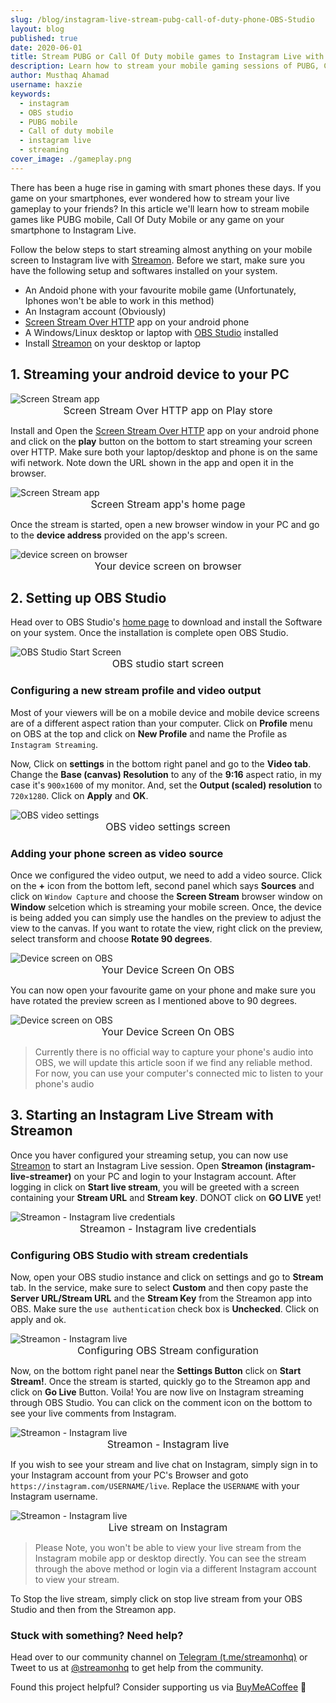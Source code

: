 ```yaml
---
slug: /blog/instagram-live-stream-pubg-call-of-duty-phone-OBS-Studio
layout: blog
published: true
date: 2020-06-01
title: Stream PUBG or Call Of Duty mobile games to Instagram Live with OBS Studio and Streamon
description: Learn how to stream your mobile gaming sessions of PUBG, Call of duty from Android device to Instagram Live using OBS Studio and Streamon easily.
author: Musthaq Ahamad
username: haxzie
keywords:
  - instagram
  - OBS studio
  - PUBG mobile
  - Call of duty mobile
  - instagram live
  - streaming
cover_image: ./gameplay.png
---
```


There has been a huge rise in gaming with smart phones these days. If you game on your smartphones, ever wondered how to stream your live gameplay to your friends? In this article we'll learn how to stream mobile games like PUBG mobile, Call Of Duty Mobile or any game on your smartphone to Instagram Live.

Follow the below steps to start streaming almost anything on your mobile screen to Instagram live with [Streamon](https://getstreamon.com). Before we start, make sure you have the following setup and softwares installed on your system.

- An Andoid phone with your favourite mobile game (Unfortunately, Iphones won't be able to work in this method)
- An Instagram account (Obviously)
- [Screen Stream Over HTTP](https://play.google.com/store/apps/details?id=info.dvkr.screenstream&hl=en) app on your android phone
- A Windows/Linux desktop or laptop with [OBS Studio](https://obsproject.com/) installed
- Install [Streamon](https://getstreamon.com) on your desktop or laptop

## 1. Streaming your android device to your PC

<Image src="./screen-stream.png" alt="Screen Stream app"/>
<span style="text-align: center; display: block; font-size: 1rem">Screen Stream Over HTTP app on Play store</span>

Install and Open the [Screen Stream Over HTTP](https://play.google.com/store/apps/details?id=info.dvkr.screenstream&hl=en) app on your android phone and click on the **play** button on the bottom to start streaming your screen over HTTP. Make sure both your laptop/desktop and phone is on the same wifi network. Note down the URL shown in the app and open it in the browser.

<Image src="./screen-stream-home.png" alt="Screen Stream app"/>
<span style="text-align: center; display: block; font-size: 1rem">Screen Stream app's home page</span>

Once the stream is started, open a new browser window in your PC and go to the **device address** provided on the app's screen.

<Image src="./device-on-browser.png" alt="device screen on browser"/>
<span style="text-align: center; display: block; font-size: 1rem">Your device screen on browser</span>


## 2. Setting up OBS Studio

Head over to OBS Studio's [home page](https://obsproject.com/) to download and install the Software on your system. Once the installation is complete open OBS Studio.

<Image src="./obs-ss.png" alt="OBS Studio Start Screen"/>
<span style="text-align: center; display: block; font-size: 1rem">OBS studio start screen</span>

### Configuring a new stream profile and video output

Most of your viewers will be on a mobile device and mobile device screens are of a different aspect ration than your computer. Click on **Profile** menu on OBS at the top and click on **New Profile** and name the Profile as `Instagram Streaming`.

Now, Click on **settings** in the bottom right panel and go to the **Video tab**. Change the **Base (canvas) Resolution** to any of the **9:16** aspect ratio, in my case it's `900x1600` of my monitor. And, set the **Output (scaled) resolution** to `720x1280`. Click on **Apply** and **OK**.

<Image src="./obs-video-settings.png" alt="OBS video settings"/>
<span style="text-align: center; display: block; font-size: 1rem">OBS video settings screen</span>

### Adding your phone screen as video source

Once we configured the video output, we need to add a video source. Click on the **+** icon from the bottom left, second panel which says **Sources** and click on `Window Capture` and choose the **Screen Stream** browser window on **Window** selcetion which is streaming your mobile screen. Once, the device is being added you can simply use the handles on the preview to adjust the view to the canvas. If you want to rotate the view, right click on the preview, select transform and choose **Rotate 90 degrees**.

<Image src="./scrcpy-obs.png" alt="Device screen on OBS"/>
<span style="text-align: center; display: block; font-size: 1rem">Your Device Screen On OBS</span>

You can now open your favourite game on your phone and make sure you have rotated the preview screen as I mentioned above to 90 degrees.

<Image src="./game-screen-on-obs.png" alt="Device screen on OBS"/>
<span style="text-align: center; display: block; font-size: 1rem">Your Device Screen On OBS</span>

> Currently there is no official way to capture your phone's audio into OBS, we will update this article soon if we find any reliable method. For now, you can use your computer's connected mic to listen to your phone's audio

## 3. Starting an Instagram Live Stream with Streamon

Once you haver configured your streaming setup, you can now use [Streamon](https://getstreamon.com) to start an Instagram Live session. Open **Streamon (instagram-live-streamer)** on your PC and login to your Instagram account. After logging in click on **Start live stream**, you will be greeted with a screen containing your **Stream URL** and **Stream key**. DONOT click on **GO LIVE** yet!

<Image src="./streamon-creds.png" alt="Streamon - Instagram live credentials"/>
<span style="text-align: center; display: block; font-size: 1rem">Streamon - Instagram live credentials</span>

### Configuring OBS Studio with stream credentials

Now, open your OBS studio instance and click on settings and go to **Stream** tab. In the service, make sure to select **Custom** and then copy paste the **Server URL/Stream URL** and the **Stream Key** from the Streamon app into OBS. Make sure the `use authentication` check box is **Unchecked**. Click on apply and ok.

<Image src="./obs-stream-config.png" alt="Streamon - Instagram live"/>
<span style="text-align: center; display: block; font-size: 1rem">Configuring OBS Stream configuration</span>

Now, on the bottom right panel near the **Settings Button** click on **Start Stream!**. Once the stream is started, quickly go to the Streamon app and click on **Go Live** Button. Voila! You are now live on Instagram streaming through OBS Studio. You can click on the comment icon on the bottom to see your live comments from Instagram.

<Image src="./streamon-live.png" alt="Streamon - Instagram live"/>
<span style="text-align: center; display: block; font-size: 1rem">Streamon - Instagram live</span>

If you wish to see your stream and live chat on Instagram, simply sign in to your Instagram account from your PC's Browser and goto `https://instagram.com/USERNAME/live`. Replace the `USERNAME` with your Instagram username.

<Image src="./live-stream.jpeg" alt="Streamon - Instagram live"/>
<span style="text-align: center; display: block; font-size: 1rem">Live stream on Instagram</span>




> Please Note, you won't be able to view your live stream from the Instagram mobile app or desktop directly. You can see the stream through the above method or login via a different Instagram account to view your stream.

To Stop the live stream, simply click on stop live stream from your OBS Studio and then from the Streamon app.

### Stuck with something? Need help?
Head over to our community channel on [Telegram (t.me/streamonhq)](https://t.me/streamonhq) or Tweet to us at [@streamonhq](https://twitter.com/streamonhq) to get help from the community.

Found this project helpful? Consider supporting us via [BuyMeACoffee](https://buymeacoff.ee/haxzie) 💖 